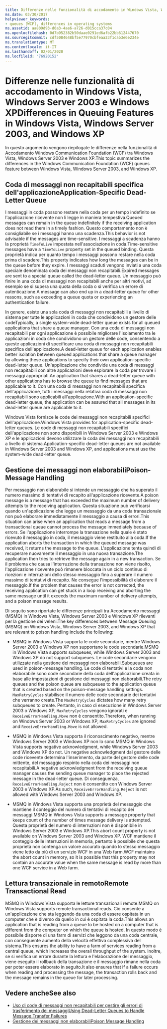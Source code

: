 ```yaml
---
title: Differenze nelle funzionalità di accodamento in Windows Vista, Windows Server 2003 e Windows XP
ms.date: 03/30/2017
helpviewer_keywords:
- queues [WCF], differences in operating systems
ms.assetid: aa809d93-d0a3-4ae6-a726-d015cca37c04
ms.openlocfilehash: 0d7b952382b50daae0291ed6afb22bb612447670
ms.sourcegitcommit: cdf5084648bf5e77970cbfeaa23f1cab3e6e234e
ms.translationtype: MT
ms.contentlocale: it-IT
ms.lasthandoff: 02/01/2020
ms.locfileid: "76920152"
---
```

# <a name="differences-in-queuing-features-in-windows-vista-windows-server-2003-and-windows-xp"></a><span data-ttu-id="ce908-102">Differenze nelle funzionalità di accodamento in Windows Vista, Windows Server 2003 e Windows XP</span><span class="sxs-lookup"><span data-stu-id="ce908-102">Differences in Queuing Features in Windows Vista, Windows Server 2003, and Windows XP</span></span>
<span data-ttu-id="ce908-103">In questo argomento vengono riepilogate le differenze nella funzionalità di Accodamento Windows Communication Foundation (WCF) tra Windows Vista, Windows Server 2003 e Windows XP.</span><span class="sxs-lookup"><span data-stu-id="ce908-103">This topic summarizes the differences in the Windows Communication Foundation (WCF) queues feature between Windows Vista, Windows Server 2003, and Windows XP.</span></span>  
  
## <a name="application-specific-dead-letter-queue"></a><span data-ttu-id="ce908-104">Coda di messaggi non recapitabili specifica dell'applicazione</span><span class="sxs-lookup"><span data-stu-id="ce908-104">Application-Specific Dead-Letter Queue</span></span>  
 <span data-ttu-id="ce908-105">I messaggi in coda possono restare nella coda per un tempo indefinito se l'applicazione ricevente non li legge in maniera tempestiva.</span><span class="sxs-lookup"><span data-stu-id="ce908-105">Queued messages can remain in the queue indefinitely if the receiving application does not read them in a timely fashion.</span></span> <span data-ttu-id="ce908-106">Questo comportamento non è consigliabile se i messaggi hanno una scadenza.</span><span class="sxs-lookup"><span data-stu-id="ce908-106">This behavior is not advisable if the messages are time-sensitive.</span></span> <span data-ttu-id="ce908-107">I messaggi a scadenza hanno la proprietà `TimeToLive` impostata nell'associazione in coda.</span><span class="sxs-lookup"><span data-stu-id="ce908-107">Time-sensitive messages have a `TimeToLive` property set in the queued binding.</span></span> <span data-ttu-id="ce908-108">Questa proprietà indica per quanto tempo i messaggi possono restare nella coda prima di scadere.</span><span class="sxs-lookup"><span data-stu-id="ce908-108">This property indicates how long the messages can be in the queue before they expire.</span></span> <span data-ttu-id="ce908-109">I messaggi scaduti vengono inviati a una coda speciale denominata coda dei messaggi non recapitabili.</span><span class="sxs-lookup"><span data-stu-id="ce908-109">Expired messages are sent to a special queue called the dead-letter queue.</span></span> <span data-ttu-id="ce908-110">Un messaggio può finire in una coda di messaggi non recapitabili anche per altri motivi, ad esempio se si supera una quota della coda o si verifica un errore di autenticazione.</span><span class="sxs-lookup"><span data-stu-id="ce908-110">A message can also end up in a dead-letter queue for other reasons, such as exceeding a queue quota or experiencing an authentication failure.</span></span>  
  
 <span data-ttu-id="ce908-111">In genere, esiste una sola coda di messaggi non recapitabili a livello di sistema per tutte le applicazioni in coda che condividono un gestore delle code</span><span class="sxs-lookup"><span data-stu-id="ce908-111">Typically, a single system-wide dead-letter queue exists for all queued applications that share a queue manager.</span></span> <span data-ttu-id="ce908-112">Con una coda di messaggi non recapitabili per ogni applicazione è possibile migliorare l'isolamento tra le applicazioni in coda che condividono un gestore delle code, consentendo a queste applicazioni di specificare una coda di messaggi non recapitabili specifica dell'applicazione.</span><span class="sxs-lookup"><span data-stu-id="ce908-112">A dead-letter queue for each application enables better isolation between queued applications that share a queue manager by allowing these applications to specify their own application-specific dead-letter queue.</span></span> <span data-ttu-id="ce908-113">Un'applicazione che condivide una coda di messaggi non recapitabili con altre applicazioni deve esplorare la coda per trovare i messaggi appropriati.</span><span class="sxs-lookup"><span data-stu-id="ce908-113">An application that shares a dead-letter queue with other applications has to browse the queue to find messages that are applicable to it.</span></span> <span data-ttu-id="ce908-114">Con una coda di messaggi non recapitabili specifica dell'applicazione, tutti i messaggi nella relativa coda di messaggi non recapitabili sono applicabili all'applicazione.</span><span class="sxs-lookup"><span data-stu-id="ce908-114">With an application-specific dead-letter queue, the application can be assured that all messages in its dead-letter queue are applicable to it.</span></span>  
  
 <span data-ttu-id="ce908-115">Windows Vista fornisce le code dei messaggi non recapitabili specifici dell'applicazione.</span><span class="sxs-lookup"><span data-stu-id="ce908-115">Windows Vista provides for application-specific dead-letter queues.</span></span> <span data-ttu-id="ce908-116">Le code di messaggi non recapitabili specifici dell'applicazione non sono disponibili in Windows Server 2003 e Windows XP e le applicazioni devono utilizzare la coda dei messaggi non recapitabili a livello di sistema.</span><span class="sxs-lookup"><span data-stu-id="ce908-116">Application-specific dead-letter queues are not available in Windows Server 2003 and Windows XP, and applications must use the system-wide dead-letter queue.</span></span>  
  
## <a name="poison-message-handling"></a><span data-ttu-id="ce908-117">Gestione dei messaggi non elaborabili</span><span class="sxs-lookup"><span data-stu-id="ce908-117">Poison-Message Handling</span></span>  
 <span data-ttu-id="ce908-118">Per messaggio non elaborabile si intende un messaggio che ha superato il numero massimo di tentativi di recapito all'applicazione ricevente.</span><span class="sxs-lookup"><span data-stu-id="ce908-118">A poison message is a message that has exceeded the maximum number of delivery attempts to the receiving application.</span></span> <span data-ttu-id="ce908-119">Questa situazione può verificarsi quando un'applicazione che legge un messaggio da una coda transazionale non può elaborare immediatamente il messaggio a causa di errori.</span><span class="sxs-lookup"><span data-stu-id="ce908-119">This situation can arise when an application that reads a message from a transactional queue cannot process the message immediately because of errors.</span></span> <span data-ttu-id="ce908-120">Se l'applicazione interrompe la transazione nella quale è stato ricevuto il messaggio in coda, il messaggio viene restituito alla coda.</span><span class="sxs-lookup"><span data-stu-id="ce908-120">If the application aborts the transaction in which the queued message was received, it returns the message to the queue.</span></span> <span data-ttu-id="ce908-121">L'applicazione tenta quindi di recuperare nuovamente il messaggio in una nuova transazione.</span><span class="sxs-lookup"><span data-stu-id="ce908-121">The application then tries to retrieve the message again in a new transaction.</span></span> <span data-ttu-id="ce908-122">Se il problema che causa l'interruzione della transazione non viene risolto, l'applicazione ricevente può rimanere bloccata in un ciclo continuo di ricezioni e interruzioni dello stesso messaggio fino a superare il numero massimo di tentativi di recapito. Ne consegue l'impossibilità di elaborare il messaggio.</span><span class="sxs-lookup"><span data-stu-id="ce908-122">If the problem that causes the error is not corrected, the receiving application can get stuck in a loop receiving and aborting the same message until it exceeds the maximum number of delivery attempts, and a poison message results.</span></span>  
  
 <span data-ttu-id="ce908-123">Di seguito sono riportate le differenze principali tra Accodamento messaggi (MSMQ) in Windows Vista, Windows Server 2003 e Windows XP rilevanti per la gestione dei veleni:</span><span class="sxs-lookup"><span data-stu-id="ce908-123">The key differences between Message Queuing (MSMQ) on Windows Vista, Windows Server 2003, and Windows XP that are relevant to poison handling include the following:</span></span>  
  
- <span data-ttu-id="ce908-124">MSMQ in Windows Vista supporta le code secondarie, mentre Windows Server 2003 e Windows XP non supportano le code secondarie.</span><span class="sxs-lookup"><span data-stu-id="ce908-124">MSMQ in Windows Vista supports subqueues, while Windows Server 2003 and Windows XP do not support subqueues.</span></span> <span data-ttu-id="ce908-125">Le code secondarie vengono utilizzate nella gestione dei messaggi non elaborabili.</span><span class="sxs-lookup"><span data-stu-id="ce908-125">Subqueues are used in poison-message handling.</span></span> <span data-ttu-id="ce908-126">Le code di tentativi e la coda non elaborabile sono code secondarie della coda dell'applicazione creata in base alle impostazioni di gestione dei messaggi non elaborabili.</span><span class="sxs-lookup"><span data-stu-id="ce908-126">The retry queues and the poison queue are subqueues to the application queue that is created based on the poison-message handling settings.</span></span> <span data-ttu-id="ce908-127">`MaxRetryCycles` stabilisce il numero delle code secondarie dei tentativi che verranno create.</span><span class="sxs-lookup"><span data-stu-id="ce908-127">The `MaxRetryCycles` dictates how many retry subqueues to create.</span></span> <span data-ttu-id="ce908-128">Pertanto, in caso di esecuzione in Windows Server 2003 o Windows XP, `MaxRetryCycles` vengono ignorati e `ReceiveErrorHandling.Move` non è consentito.</span><span class="sxs-lookup"><span data-stu-id="ce908-128">Therefore, when running on Windows Server 2003 or Windows XP, `MaxRetryCycles` are ignored and `ReceiveErrorHandling.Move` is not allowed.</span></span>  
  
- <span data-ttu-id="ce908-129">MSMQ in Windows Vista supporta il riconoscimento negativo, mentre Windows Server 2003 e Windows XP non lo sono.</span><span class="sxs-lookup"><span data-stu-id="ce908-129">MSMQ in Windows Vista supports negative acknowledgment, while Windows Server 2003 and Windows XP do not.</span></span> <span data-ttu-id="ce908-130">Un negative acknowledgment dal gestore delle code ricevente determina l'inserimento, da parte del gestore delle code mittente, del messaggio respinto nella coda dei messaggi non recapitabili.</span><span class="sxs-lookup"><span data-stu-id="ce908-130">A negative acknowledgment from the receiving queue manager causes the sending queue manager to place the rejected message in the dead-letter queue.</span></span> <span data-ttu-id="ce908-131">Di conseguenza, `ReceiveErrorHandling.Reject` non è consentito con Windows Server 2003 e Windows XP.</span><span class="sxs-lookup"><span data-stu-id="ce908-131">As such, `ReceiveErrorHandling.Reject` is not allowed with Windows Server 2003 and Windows XP.</span></span>  
  
- <span data-ttu-id="ce908-132">MSMQ in Windows Vista supporta una proprietà del messaggio che mantiene il conteggio del numero di tentativi di recapito dei messaggi.</span><span class="sxs-lookup"><span data-stu-id="ce908-132">MSMQ in Windows Vista supports a message property that keeps count of the number of times message delivery is attempted.</span></span> <span data-ttu-id="ce908-133">Questa proprietà del numero di interruzioni non è disponibile in Windows Server 2003 e Windows XP.</span><span class="sxs-lookup"><span data-stu-id="ce908-133">This abort count property is not available on Windows Server 2003 and Windows XP.</span></span> <span data-ttu-id="ce908-134">WCF mantiene il conteggio delle interruzioni in memoria, pertanto è possibile che questa proprietà non contenga un valore accurato quando lo stesso messaggio viene letto da più di un servizio WCF in una Web farm.</span><span class="sxs-lookup"><span data-stu-id="ce908-134">WCF maintains the abort count in memory, so it is possible that this property may not contain an accurate value when the same message is read by more than one WCF service in a Web farm.</span></span>  
  
## <a name="remote-transactional-read"></a><span data-ttu-id="ce908-135">Lettura transazionale in remoto</span><span class="sxs-lookup"><span data-stu-id="ce908-135">Remote Transactional Read</span></span>  
 <span data-ttu-id="ce908-136">MSMQ in Windows Vista supporta le letture transazionali remote.</span><span class="sxs-lookup"><span data-stu-id="ce908-136">MSMQ on Windows Vista supports remote transactional reads.</span></span> <span data-ttu-id="ce908-137">Ciò consente a un'applicazione che sta leggendo da una coda di essere ospitata in un computer che è diverso da quello in cui è ospitata la coda.</span><span class="sxs-lookup"><span data-stu-id="ce908-137">This allows an application that is reading from a queue to be hosted on a computer that is different from the computer on which the queue is hosted.</span></span> <span data-ttu-id="ce908-138">In questo modo è possibile disporre di una farm di servizi che leggono da una coda centrale, con conseguente aumento della velocità effettiva complessiva del sistema.</span><span class="sxs-lookup"><span data-stu-id="ce908-138">This ensures the ability to have a farm of services reading from a central queue, which increases the overall throughput of the system.</span></span> <span data-ttu-id="ce908-139">Inoltre, se si verifica un errore durante la lettura e l'elaborazione del messaggio, viene eseguito il rollback della transazione e il messaggio rimane nella coda per poter essere elaborato in seguito.</span><span class="sxs-lookup"><span data-stu-id="ce908-139">It also ensures that if a failure occurs when reading and processing the message, the transaction rolls back and the message remains in the queue for later processing.</span></span>  
  
## <a name="see-also"></a><span data-ttu-id="ce908-140">Vedere anche</span><span class="sxs-lookup"><span data-stu-id="ce908-140">See also</span></span>

- [<span data-ttu-id="ce908-141">Uso di code di messaggi non recapitabili per gestire gli errori di trasferimento dei messaggi</span><span class="sxs-lookup"><span data-stu-id="ce908-141">Using Dead-Letter Queues to Handle Message Transfer Failures</span></span>](../../../../docs/framework/wcf/feature-details/using-dead-letter-queues-to-handle-message-transfer-failures.md)
- [<span data-ttu-id="ce908-142">Gestione dei messaggi non elaborabili</span><span class="sxs-lookup"><span data-stu-id="ce908-142">Poison Message Handling</span></span>](../../../../docs/framework/wcf/feature-details/poison-message-handling.md)
